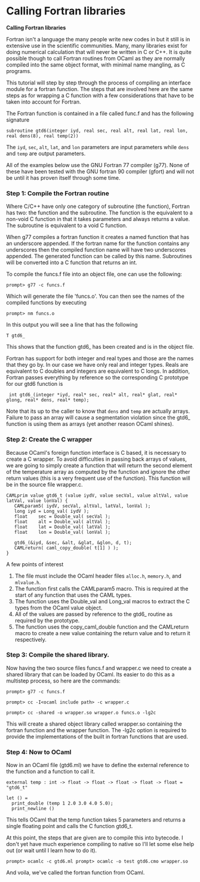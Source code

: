 Calling Fortran libraries
=========================

**Calling Fortran libraries**

Fortran isn't a language the many people write new codes in but it still
is in extensive use in the scientific communities. Many, many libraries
exist for doing numerical calculation that will never be written in C or
C++. It is quite possible though to call Fortran routines from OCaml as
they are normally compiled into the same object format, with minimal
name mangling, as C programs.

This tutorial will step by step through the process of compiling an
interface module for a fortran function. The steps that are involved
here are the same steps as for wrapping a C function with a few
considerations that have to be taken into account for Fortran.

The Fortran function is contained in a file called func.f and has the
following signature

`subroutine gtd6(integer iyd, real sec, real alt, real lat, real lon, real dens(8), real temp(2))`

The `iyd`, `sec`, `alt`, `lat`, and `lon` parameters are input
parameters while `dens` and `temp` are output parameters.

All of the examples below use the GNU Fortran 77 compiler (g77). None of
these have been tested with the GNU fortran 90 compiler (gfort) and will
not be until it has proven itself through some time.

### Step 1: Compile the Fortran routine

Where C/C++ have only one category of subroutine (the function), Fortran
has two: the function and the subroutine. The function is the equivalent
to a non-void C function in that it takes parameters and always returns
a value. The subroutine is equivalent to a void C function.

When g77 compiles a fortran function it creates a named function that
has an underscore appended. If the fortran name for the function
contains any underscores then the compiled function name will have two
underscores appended. The generated function can be called by this name.
Subroutines will be converted into a C function that returns an int.

To compile the funcs.f file into an object file, one can use the
following:

`prompt> g77 -c funcs.f`

Which will generate the file 'funcs.o'. You can then see the names of
the compiled functions by executing

`prompt> nm funcs.o`

In this output you will see a line that has the following

` T gtd6_ `

This shows that the function gtd6\_ has been created and is in the
object file.

Fortran has support for both integer and real types and those are the
names that they go by. In our case we have only real and integer types.
Reals are equivalent to C doubles and integers are equivalent to C
longs. In addition, Fortran passes everything by reference so the
corresponding C prototype for our gtd6 function is

` int gtd6_(integer *iyd, real* sec, real* alt, real* glat, real* glong, real* dens, real* temp);`

Note that its up to the caller to know that `dens` and `temp` are
actually arrays. Failure to pass an array will cause a segmentation
violation since the gtd6\_ function is using them as arrays (yet another
reason OCaml shines).

### Step 2: Create the C wrapper

Because OCaml's foreign function interface is C based, it is necessary
to create a C wrapper. To avoid difficulties in passing back arrays of
values, we are going to simply create a function that will return the
second element of the temperature array as computed by the function and
ignore the other return values (this is a very frequent use of the
function). This function will be in the source file wrapper.c.

    CAMLprim value gtd6_t (value iydV, value secVal, value altVal, value latVal, value lonVal) {
       CAMLparam5( iydV, secVal, altVal, latVal, lonVal );
       long iyd = Long_val( iydV );
       float    sec = Double_val( secVal );
       float    alt = Double_val( altVal );
       float    lat = Double_val( latVal );
       float    lon = Double_val( lonVal );

       gtd6_(&iyd, &sec, &alt, &glat, &glon, d, t);
       CAMLreturn( caml_copy_double( t[1] ) );
    }

A few points of interest

1.  The file must include the OCaml header files `alloc.h`, `memory.h`,
    and `mlvalue.h`.
2.  The function first calls the CAMLparam5 macro. This is required at
    the start of any function that uses the CAML types.
3.  The function uses the Double\_val and Long\_val macros to extract
    the C types from the OCaml value object.
4.  All of the values are passed by reference to the gtd6\_ routine as
    required by the prototype.
5.  The function uses the copy\_caml\_double function and the CAMLreturn
    macro to create a new value containing the return value and to
    return it respectively.

### Step 3: Compile the shared library.

Now having the two source files funcs.f and wrapper.c we need to create
a shared library that can be loaded by OCaml. Its easier to do this as a
multistep process, so here are the commands:

`prompt> g77 -c funcs.f`

`prompt> cc -I<ocaml include path> -c wrapper.c `

`prompt> cc -shared -o wrapper.so wrapper.o funcs.o -lg2c`

This will create a shared object library called wrapper.so containing
the fortran function and the wrapper function. The -lg2c option is
required to provide the implementations of the built in fortran
functions that are used.

### Step 4: Now to OCaml

Now in an OCaml file (gtd6.ml) we have to define the external reference
to the function and a function to call it.

    external temp : int -> float -> float -> float -> float -> float = "gtd6_t"

    let () =
      print_double (temp 1 2.0 3.0 4.0 5.0);
      print_newline ()

This tells OCaml that the temp function takes 5 parameters and returns a
single floating point and calls the C function gtd6\_t.

At this point, the steps that are given are to compile this into
bytecode. I don't yet have much experience compiling to native so I'll
let some else help out (or wait until I learn how to do it).

    prompt> ocamlc -c gtd6.ml prompt> ocamlc -o test gtd6.cmo wrapper.so

And voila, we've called the fortran function from OCaml.
